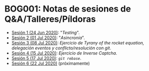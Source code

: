 # BOG001: Notas de sesiones de Q&A/Talleres/Píldoras

* [Sesión 1 (24 Jun 2020)](./2020-06-24): "_Testing_".
* [Sesión 2 (01 Jul 2020)](./2020-07-01): "_Asincronía_".
* [Sesión 3 (08 Jul 2020)](./2020-07-08): _Ejercicio de Tyrany of the
  rocket equation, delegación eventos y conflicto/resolución con git_.
* [Sesión 4 (15 Jul 2020)](./2020-07-15): _Ejercicio de Inverse Captcha_.
* [Sesión 5 (17 Jul 2020)](./2020-07-17): _`git rebase`_.
* [Sesión 6 (22 Jul 2020)](#) (próximamente)